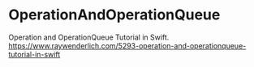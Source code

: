 # OperationAndOperationQueue
Operation and OperationQueue Tutorial in Swift. https://www.raywenderlich.com/5293-operation-and-operationqueue-tutorial-in-swift
